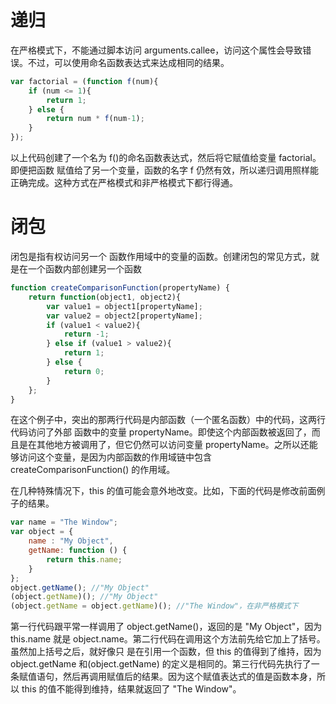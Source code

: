 # 递归

在严格模式下，不能通过脚本访问 arguments.callee，访问这个属性会导致错误。不过，可以使用命名函数表达式来达成相同的结果。

```javascript
var factorial = (function f(num){
    if (num <= 1){
    	return 1;
    } else {
    	return num * f(num-1);
    }
}); 
```

以上代码创建了一个名为 f()的命名函数表达式，然后将它赋值给变量 factorial。即便把函数 赋值给了另一个变量，函数的名字 f 仍然有效，所以递归调用照样能正确完成。这种方式在严格模式和非严格模式下都行得通。

# 闭包

闭包是指有权访问另一个 函数作用域中的变量的函数。创建闭包的常见方式，就是在一个函数内部创建另一个函数

```javascript
function createComparisonFunction(propertyName) {
    return function(object1, object2){
        var value1 = object1[propertyName];
        var value2 = object2[propertyName];
        if (value1 < value2){
        	return -1;
        } else if (value1 > value2){
        	return 1;
        } else {
        	return 0;
        }
    };
} 
```

在这个例子中，突出的那两行代码是内部函数（一个匿名函数）中的代码，这两行代码访问了外部 函数中的变量 propertyName。即使这个内部函数被返回了，而且是在其他地方被调用了，但它仍然可以访问变量 propertyName。之所以还能够访问这个变量，是因为内部函数的作用域链中包含 createComparisonFunction() 的作用域。

在几种特殊情况下，this 的值可能会意外地改变。比如，下面的代码是修改前面例子的结果。 

```javascript
var name = "The Window";
var object = {
    name : "My Object",
    getName: function () {
    	return this.name;
    }
}; 
object.getName(); //"My Object"
(object.getName)(); //"My Object"
(object.getName = object.getName)(); //"The Window"，在非严格模式下
```

第一行代码跟平常一样调用了 object.getName()，返回的是 "My Object"，因为 this.name 就是 object.name。第二行代码在调用这个方法前先给它加上了括号。虽然加上括号之后，就好像只 是在引用一个函数，但 this 的值得到了维持，因为 object.getName 和(object.getName) 的定义是相同的。第三行代码先执行了一条赋值语句，然后再调用赋值后的结果。因为这个赋值表达式的值是函数本身，所以 this 的值不能得到维持，结果就返回了 "The Window"。 
